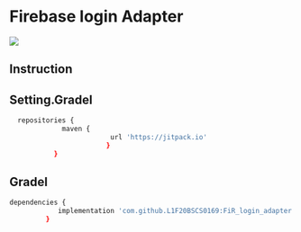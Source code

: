 
# Firebase login Adapter

[![](https://jitpack.io/v/L1F20BSCS0169/FiR_login_adapter.svg)](https://jitpack.io/#L1F20BSCS0169/FiR_login_adapter)


## Instruction

## Setting.Gradel
```bash
  repositories {
	         maven {
                         url 'https://jitpack.io' 
                        }
	       }
```

## Gradel

```bash
dependencies {
	        implementation 'com.github.L1F20BSCS0169:FiR_login_adapter:Tag'
	     }
```

